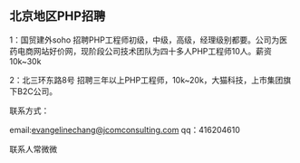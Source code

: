 ## 北京地区PHP招聘 
1：国贸建外soho
招聘PHP工程师初级，中级，高级，经理级别都要。公司为医药电商网站好价网，现阶段公司技术团队为四十多人PHP工程师10人。薪资10k~30k

2：北三环东路8号
招聘三年以上PHP工程师，10k~20k，大猫科技，上市集团旗下B2C公司。

联系方式：

email:evangelinechang@jcomconsulting.com
qq：416204610

联系人常微微

